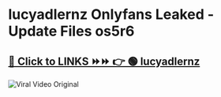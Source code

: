 
 # lucyadlernz Onlyfans Leaked - Update Files os5r6

## <h2><a href="https://clipsfans.com/lucyadlernz&ref=git">🔗 Click to LINKS ⏩⏩ 👉 🟢 lucyadlernz </a></h2>

<a href="https://clipsfans.com/lucyadlernz&ref=git" rel="nofollow" data-target="animated-image.originalLink"><img src="https://i.ibb.co.com/xMMVF88/686577567.gif" alt="Viral Video Original" style="max-width: 100%; display: inline-block;" data-target="animated-image.originalImage"></a>

